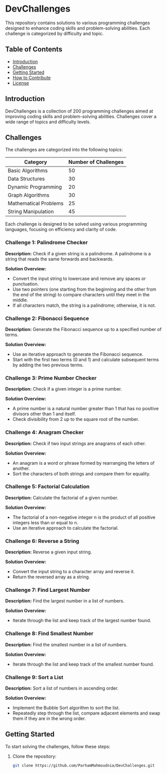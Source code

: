 # DevChallenges

This repository contains solutions to various programming challenges designed to enhance coding skills and problem-solving abilities. Each challenge is categorized by difficulty and topic.

## Table of Contents
- [Introduction](#introduction)
- [Challenges](#challenges)
- [Getting Started](#getting-started)
- [How to Contribute](#how-to-contribute)
- [License](#license)

## Introduction
DevChallenges is a collection of 200 programming challenges aimed at improving coding skills and problem-solving abilities. Challenges cover a wide range of topics and difficulty levels.

## Challenges
The challenges are categorized into the following topics:

| Category               | Number of Challenges |
|------------------------|----------------------|
| Basic Algorithms       | 50                   |
| Data Structures        | 30                   |
| Dynamic Programming    | 20                   |
| Graph Algorithms       | 30                   |
| Mathematical Problems  | 25                   |
| String Manipulation    | 45                   |

Each challenge is designed to be solved using various programming languages, focusing on efficiency and clarity of code.

### Challenge 1: Palindrome Checker
**Description:**
Check if a given string is a palindrome. A palindrome is a string that reads the same forwards and backwards.

**Solution Overview:**
- Convert the input string to lowercase and remove any spaces or punctuation.
- Use two pointers (one starting from the beginning and the other from the end of the string) to compare characters until they meet in the middle.
- If all characters match, the string is a palindrome; otherwise, it is not.

### Challenge 2: Fibonacci Sequence
**Description:**
Generate the Fibonacci sequence up to a specified number of terms.

**Solution Overview:**
- Use an iterative approach to generate the Fibonacci sequence.
- Start with the first two terms (0 and 1) and calculate subsequent terms by adding the two previous terms.

### Challenge 3: Prime Number Checker
**Description:**
Check if a given integer is a prime number.

**Solution Overview:**
- A prime number is a natural number greater than 1 that has no positive divisors other than 1 and itself.
- Check divisibility from 2 up to the square root of the number.

### Challenge 4: Anagram Checker
**Description:**
Check if two input strings are anagrams of each other.

**Solution Overview:**
- An anagram is a word or phrase formed by rearranging the letters of another.
- Sort the characters of both strings and compare them for equality.

### Challenge 5: Factorial Calculation
**Description:**
Calculate the factorial of a given number.

**Solution Overview:**
- The factorial of a non-negative integer n is the product of all positive integers less than or equal to n.
- Use an iterative approach to calculate the factorial.

### Challenge 6: Reverse a String
**Description:**
Reverse a given input string.

**Solution Overview:**
- Convert the input string to a character array and reverse it.
- Return the reversed array as a string.

### Challenge 7: Find Largest Number
**Description:**
Find the largest number in a list of numbers.

**Solution Overview:**
- Iterate through the list and keep track of the largest number found.

### Challenge 8: Find Smallest Number
**Description:**
Find the smallest number in a list of numbers.

**Solution Overview:**
- Iterate through the list and keep track of the smallest number found.

### Challenge 9: Sort a List
**Description:**
Sort a list of numbers in ascending order.

**Solution Overview:**
- Implement the Bubble Sort algorithm to sort the list.
- Repeatedly step through the list, compare adjacent elements and swap them if they are in the wrong order.

## Getting Started
To start solving the challenges, follow these steps:

1. Clone the repository:
   ```sh
   git clone https://github.com/ParhamMahmoudnia/DevChallenges.git
